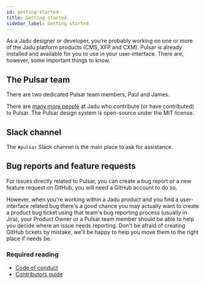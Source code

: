 ```yaml
---
id: getting-started
title: Getting started
sidebar_label: Getting started
---
```


As a Jadu designer or developer, you’re probably working on one or more of the Jadu platform products (CMS, XFP and CXM). Pulsar is already installed and available for you to use in your user-interface. There are, however, some important things to know.

## The Pulsar team

There are two dedicated Pulsar team members, Paul and James.

<div className="github-card" data-user="stanton"></div>
<div className="github-card" data-user="jamesjacobs"></div>
<script src="https://lab.lepture.com/github-cards/widget.js"></script>

There are [many more people](https://github.com/jadu/pulsar/graphs/contributors) at Jadu who contribute (or have contributed) to Pulsar. The Pulsar design system is open-source under the MIT license.

## Slack channel

The `#pulsar` Slack channel is the main place to ask for assistance.

## Bug reports and feature requests

For issues directly related to Pulsar, you can create a bug report or a new feature request on GitHub, you will need a GitHub account to do so.

However, when you're working within a Jadu product and you find a user-interface related bug there's a good chance you may actually want to create a product bug ticket using that team's bug reporting process (usually in Jira), your Product Owner or a Pulsar team member should be able to help you decide where an issue needs reporting. Don't be afraid of creating GitHub tickets by mistake, we'll be happy to help you move them to the right place if needs be.

### Required reading

* [Code of conduct](https://github.com/jadu/pulsar/blob/develop/CODE_OF_CONDUCT.md)
* [Contributors guide](https://pulsar.docs.jadu.net/guides/guides/contributing)
